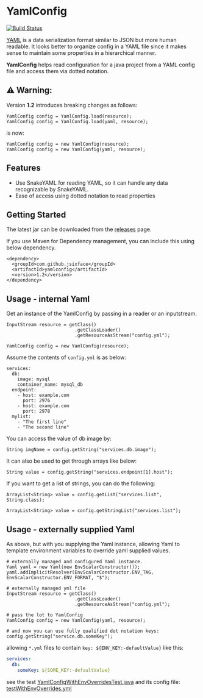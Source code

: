 # YamlConfig

[![Build Status](https://travis-ci.com/jsixface/YamlConfig.svg?branch=master)](https://travis-ci.com/jsixface/YamlConfig)

[YAML](https://en.wikipedia.org/wiki/YAML) is a data serialization format similar to JSON but more human readable.
It looks better to organize config in a YAML file since it makes sense to maintain some properties in a hierarchical
manner.

**YamlConfig** helps read configuration for a java project from a YAML config file and access them via dotted notation.

## ⚠ Warning:

Version **1.2** introduces breaking changes as follows:

```
YamlConfig config = YamlConfig.load(resource);
YamlConfig config = YamlConfig.load(yaml, resource);
```

is now:

```
YamlConfig config = new YamlConfig(resource);
YamlConfig config = new YamlConfig(yaml, resource);
```

## Features

- Use SnakeYAML for reading YAML, so it can handle any data recognizable by SnakeYAML.
- Ease of access using dotted notation to read properties

## Getting Started

The latest jar can be downloaded from the [releases](https://github.com/jsixface/YamlConfig/releases) page.

If you use Maven for Dependency management, you can include this using below dependency.

```
<dependency>
  <groupId>com.github.jsixface</groupId>
  <artifactId>yamlconfig</artifactId>
  <version>1.2</version>
</dependency>
```

## Usage - internal Yaml

Get an instance of the YamlConfig by passing in a reader or an inputstream.

```
InputStream resource = getClass()
                         .getClassLoader()
                         .getResourceAsStream("config.yml");

YamlConfig config = new YamlConfig(resource);
```

Assume the contents of `config.yml` is as below:

```
services:
  db:
    image: mysql
    container_name: mysql_db
  endpoint:
    - host: example.com
      port: 2976
    - host: example.com
      port: 2978
  mylist:
    - "The first line"
    - "The second line"
```

You can access the value of db image by:

```
String imgName = config.getString("services.db.image");
```

It can also be used to get through arrays like below:

```
String value = config.getString("services.endpoint[1].host");
```

If you want to get a list of strings, you can do the following:

```
ArrayList<String> value = config.getList("services.list", String.class);
```

```
ArrayList<String> value = config.getStringList("services.list");
```

## Usage - externally supplied Yaml

As above, but with you supplying the Yaml instance, allowing Yaml to template environment variables to override yaml
supplied values.

```
# externally managed and configured Yaml instance.
Yaml yaml = new Yaml(new EnvScalarConstructor());
yaml.addImplicitResolver(EnvScalarConstructor.ENV_TAG, EnvScalarConstructor.ENV_FORMAT, "$");

# externally managed yml file
InputStream resource = getClass()
                         .getClassLoader()
                         .getResourceAsStream("config.yml");
                         
# pass the lot to YamlConfig
YamlConfig config = new YamlConfig(yaml, resource);

# and now you can use fully qualified dot notation keys:
config.getString("service.db.someKey");
```

allowing `*.yml` files to contain `key: ${ENV_KEY:-defaultValue}` like this:

```yaml
services:
  db:
    someKey: ${SOME_KEY:-defaultValue}
```

see the
test [YamlConfigWithEnvOverridesTest.java](src/test/java/com/github/jsixface/YamlConfigWithEnvOverridesTest.java)
and its config file: [testWithEnvOverrides.yml](src/test/resources/testWithEnvOverrides.yml)